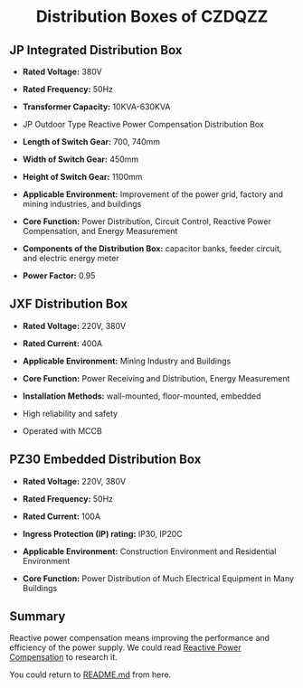 <div align="center">

  <h1 align="center">Distribution Boxes of CZDQZZ</h1>

</div>


## JP Integrated Distribution Box

- **Rated Voltage:** 380V
- **Rated Frequency:** 50Hz
- **Transformer Capacity:** 10KVA-630KVA

- JP Outdoor Type Reactive Power Compensation Distribution Box

- **Length of Switch Gear:** 700, 740mm
- **Width of Switch Gear:** 450mm
- **Height of Switch Gear:** 1100mm

- **Applicable Environment:** Improvement of the power grid, factory and mining industries, and buildings 
- **Core Function:** Power Distribution, Circuit Control, Reactive Power Compensation, and Energy Measurement
- **Components of the Distribution Box:** capacitor banks, feeder circuit, and electric energy meter
- **Power Factor:** 0.95


## JXF Distribution Box

- **Rated Voltage:** 220V, 380V
- **Rated Current:** 400A  

- **Applicable Environment:** Mining Industry and Buildings 

- **Core Function:** Power Receiving and Distribution, Energy Measurement

- **Installation Methods:** wall-mounted, floor-mounted, embedded

- High reliability and safety

- Operated with MCCB 



## PZ30 Embedded Distribution Box

- **Rated Voltage:** 220V, 380V
- **Rated Frequency:** 50Hz 
- **Rated Current:** 100A  
- **Ingress Protection (IP) rating:** IP30, IP20C

- **Applicable Environment:** Construction Environment and Residential Environment
- **Core Function:** Power Distribution of Much Electrical Equipment in Many Buildings


## Summary

Reactive power compensation means improving the performance and efficiency of the power supply. We could read [Reactive Power Compensation](https://electronicscoach.com/methods-of-reactive-power-compensation.html) to research it.

You could return to [README.md](/README.md) from here.


